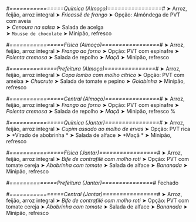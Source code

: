 
*#================Química (Almoço)================#*
➤ Arroz, feijão, arroz integral
➤ *Fricassê de frango*
➤ Opção: Almôndega de PVT com aveia  
➤ *Cenoura na salsa*
➤ Salada de acelga  
➤ `Mousse de chocolate`
➤ Minipão, refresco

*#================Física (Almoço)=================#*
➤ Arroz, feijão, arroz integral
➤ *Frango ao forno*
➤ Opção: PVT com espinafre
➤ *Polenta cremosa*
➤ Salada de repolho
➤ *Maçã*
➤ Minipão, refresco

*#==============Prefeitura (Almoço)===============#*
➤ Arroz, feijão, arroz integral
➤ *Copa lombo com molho cítrico*
➤ Opção: PVT com ameixa
➤ *Chucrute*
➤ Salada de tomate e pepino
➤ *Goiabinha*
➤ Minipão, refresco

*#================Central (Almoço)================#*
➤ Arroz, feijão, arroz integral
➤ *Frango ao forno*
➤ Opção: PVT com espinafre
➤ *Polenta cremosa*
➤ Salada de repolho
➤ *Maçã*
➤ Minipão, refresco
%

*#================Química (Jantar)================#*
➤ Arroz, feijão, arroz integral
➤ *Cupim assado ao molho de ervas*
➤ Opção: PVT rica 
➤ *Virado de abobrinha *
➤ Salada de alface
➤ *Maçã  *
➤ Minipão, refresco

*#================Física (Jantar)=================#*
➤ Arroz, feijão, arroz integral
➤ *Bife de contrafilé com molho roti*
➤ Opção: PVT com tomate cereja
➤ *Abobrinha com tomate*
➤ Salada de alface
➤ *Bananada*
➤ Minipão, refresco

*#==============Prefeitura (Jantar)===============#*
Fechado

*#================Central (Jantar)================#*
➤ Arroz, feijão, arroz integral
➤ *Bife de contrafilé com molho roti*
➤ Opção: PVT com tomate cereja
➤ *Abobrinha com tomate*
➤ Salada de alface
➤ *Bananada*
➤ Minipão, refresco
